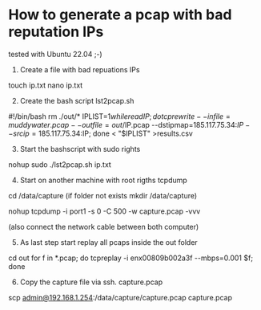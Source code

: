 # How to generate a pcap with bad reputation IPs

tested with Ubuntu 22.04 ;-)

1. Create a file with bad repuations IPs

touch ip.txt
nano ip.txt

2. Create the bash script lst2pcap.sh

#!/bin/bash
rm ./out/*
IPLIST=$1
while read IP;
	do
	tcprewrite --infile=muddywater.pcap --outfile=out/$IP.pcap --dstipmap=185.117.75.34:$IP --srcip=185.117.75.34:$IP;
	done < "$IPLIST"  >results.csv
 
3. Start the bashscript with sudo rights

nohup sudo ./lst2pcap.sh ip.txt

4. Start on another machine with root rigths tcpdump

cd /data/capture (if folder not exists mkdir /data/capture)

nohup tcpdump -i port1 -s 0 -C 500 -w capture.pcap -vvv

(also connect the network cable between both computer)

5. As last step start replay all pcaps inside the out folder

cd out
for f in *.pcap; do tcpreplay -i enx00809b002a3f --mbps=0.001 $f; done

6. Copy the capture file via ssh.
capture.pcap

scp admin@192.168.1.254:/data/capture/capture.pcap capture.pcap
  
